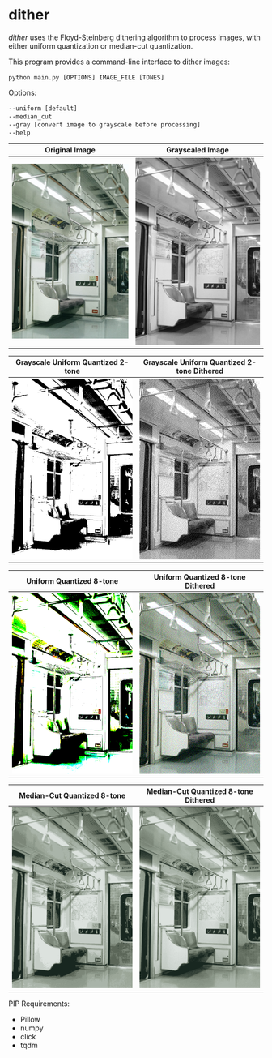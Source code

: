# dither

_dither_ uses the Floyd-Steinberg dithering algorithm to process images, with either uniform quantization or median-cut
quantization.

This program provides a command-line interface to dither images:

```commandline
python main.py [OPTIONS] IMAGE_FILE [TONES]
```

Options:

    --uniform [default]
    --median_cut
    --gray [convert image to grayscale before processing]
    --help

| Original Image                          | Grayscaled Image                             |
|-----------------------------------------|----------------------------------------------|
| ![image](/Data/test_images/subway.jpg/) | ![image](/Data/test_images/subway_gray.png/) |

| Grayscale Uniform Quantized 2-tone                                   | Grayscale Uniform Quantized 2-tone Dithered                         |
|----------------------------------------------------------------------|---------------------------------------------------------------------|
| ![image](/Data/test_images/subway_gray_2tone_uniform_quantized.png/) | ![image](/Data/test_images/subway_gray_2tone_uniform_dithered.png/) |

| Uniform Quantized 8-tone                                        | Uniform Quantized 8-tone Dithered                                |
|-----------------------------------------------------------------|------------------------------------------------------------------|
| ![image](/Data/test_images/subway_8tone_uniform_quantized.png/) | ![image](/Data/test_images/subway_8tone_uniform_dithered.png/)   |

| Median-Cut Quantized 8-tone                                        | Median-Cut Quantized 8-tone Dithered                              |
|--------------------------------------------------------------------|-------------------------------------------------------------------|
| ![image](/Data/test_images/subway_8tone_median_cut_quantized.png/) | ![image](/Data/test_images/subway_8tone_median_cut_dithered.png/) |

PIP Requirements:

- Pillow
- numpy
- click
- tqdm